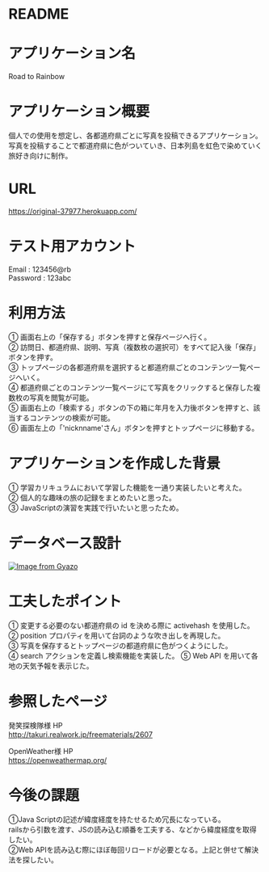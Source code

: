 # README

# アプリケーション名
Road to Rainbow

# アプリケーション概要
個人での使用を想定し、各都道府県ごとに写真を投稿できるアプリケーション。
写真を投稿することで都道府県に色がついていき、日本列島を虹色で染めていく旅好き向けに制作。

# URL
https://original-37977.herokuapp.com/

# テスト用アカウント
Email : 123456@rb  
Password : 123abc

# 利用方法
① 画面右上の「保存する」ボタンを押すと保存ページへ行く。  
② 訪問日、都道府県、説明、写真（複数枚の選択可）をすべて記入後「保存」ボタンを押す。  
③ トップページの各都道府県を選択すると都道府県ごとのコンテンツ一覧ページへいく。  
④ 都道府県ごとのコンテンツ一覧ページにて写真をクリックすると保存した複数枚の写真を閲覧が可能。  
⑤ 画面右上の「検索する」ボタンの下の箱に年月を入力後ボタンを押すと、該当するコンテンツの検索が可能。  
⑥ 画面左上の「'nicknname'さん」ボタンを押すとトップページに移動する。

# アプリケーションを作成した背景
① 学習カリキュラムにおいて学習した機能を一通り実装したいと考えた。  
② 個人的な趣味の旅の記録をまとめたいと思った。  
③ JavaScriptの演習を実践で行いたいと思ったため。

# データベース設計
[![Image from Gyazo](https://i.gyazo.com/384553c45b6e0bb54f8a5bf75a15523d.png)](https://gyazo.com/384553c45b6e0bb54f8a5bf75a15523d)

# 工夫したポイント
① 変更する必要のない都道府県の id を決める際に activehash を使用した。  
② position プロパティを用いて台詞のような吹き出しを再現した。  
③ 写真を保存するとトップページの都道府県に色がつくようにした。  
④ search アクションを定義し検索機能を実装した。
⑤ Web API を用いて各地の天気予報を表示じた。  
  
# 参照したページ
発笑探検隊様 HP  
http://takuri.realwork.jp/freematerials/2607  
  
OpenWeather様 HP  
https://openweathermap.org/

# 今後の課題
①Java Scriptの記述が緯度経度を持たせるため冗長になっている。  
 railsから引数を渡す、JSの読み込む順番を工夫する、などから緯度経度を取得したい。  
②Web APIを読み込む際にほぼ毎回リロードが必要となる。上記と併せて解決法を探したい。